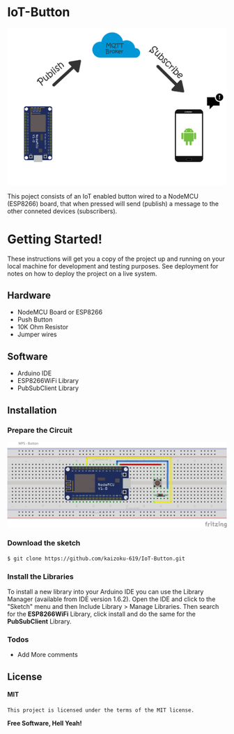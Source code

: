 # IoT-Button

![iot-button](images/iot-button.jpg?raw=true "iot-button")

This poject consists of an IoT enabled button wired to a NodeMCU (ESP8266) board, that when pressed will send (publish) a message to the other conneted devices (subscribers).

# Getting Started!
These instructions will get you a copy of the project up and running on your local machine for development and testing purposes. See deployment for notes on how to deploy the project on a live system.

## Hardware
* NodeMCU Board or ESP8266
* Push Button
* 10K Ohm Resistor
* Jumper wires
## Software
* Arduino IDE
* ESP8266WiFi Library
* PubSubClient Library


## Installation

### Prepare the Circuit

![circuit](images/circuit.jpg?raw=true "Circuit")
### Download the sketch
```sh
$ git clone https://github.com/kaizoku-619/IoT-Button.git
```
### Install the Libraries

To install a new library into your Arduino IDE you can use the Library Manager (available from IDE version 1.6.2). Open the IDE and click to the "Sketch" menu and then Include Library > Manage Libraries. Then search for the **ESP8266WiFi**  Library, click install and do the same for the **PubSubClient** Library.

### Todos

 - Add More comments

License
----

#### MIT
    This project is licensed under the terms of the MIT license.
**Free Software, Hell Yeah!**
